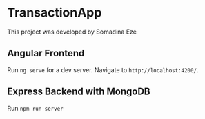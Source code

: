 # TransactionApp
This project was developed by Somadina Eze

## Angular Frontend
Run `ng serve` for a dev server. Navigate to `http://localhost:4200/`. 

## Express Backend with MongoDB
Run `npm run server`


